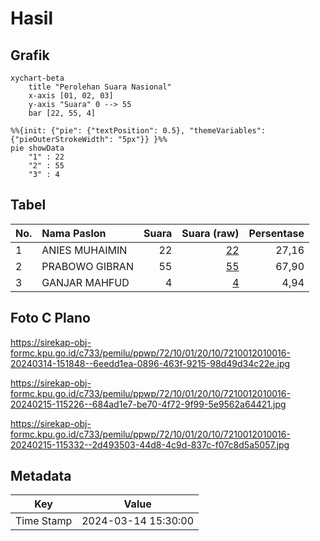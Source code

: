 # Hasil

## Grafik

```mermaid
xychart-beta
    title "Perolehan Suara Nasional"
    x-axis [01, 02, 03]
    y-axis "Suara" 0 --> 55
    bar [22, 55, 4]
```

```mermaid
%%{init: {"pie": {"textPosition": 0.5}, "themeVariables": {"pieOuterStrokeWidth": "5px"}} }%%
pie showData
    "1" : 22
    "2" : 55
    "3" : 4
```

## Tabel

| No. | Nama Paslon    | Suara | Suara (raw) | Persentase |
|:--- |:-------------- | -----:| -----------:| ----------:|
| 1   | ANIES MUHAIMIN | 22    | [22][p-1]   | 27,16      |
| 2   | PRABOWO GIBRAN | 55    | [55][p-2]   | 67,90      |
| 3   | GANJAR MAHFUD  | 4     | [4][p-3]    | 4,94       |


[p-1]: https://github.com/gigit-pemilu/pemilu-2024/blob/main/pilpres/hitung-suara/sub/72-sulawesi-tengah/sub/10-sigi/sub/01-sigi-biromaru/sub/2010-lolu/sub/016-tps/sub/paslon-1.txt
[p-2]: https://github.com/gigit-pemilu/pemilu-2024/blob/main/pilpres/hitung-suara/sub/72-sulawesi-tengah/sub/10-sigi/sub/01-sigi-biromaru/sub/2010-lolu/sub/016-tps/sub/paslon-2.txt
[p-3]: https://github.com/gigit-pemilu/pemilu-2024/blob/main/pilpres/hitung-suara/sub/72-sulawesi-tengah/sub/10-sigi/sub/01-sigi-biromaru/sub/2010-lolu/sub/016-tps/sub/paslon-3.txt

## Foto C Plano

https://sirekap-obj-formc.kpu.go.id/c733/pemilu/ppwp/72/10/01/20/10/7210012010016-20240314-151848--6eedd1ea-0896-463f-9215-98d49d34c22e.jpg

https://sirekap-obj-formc.kpu.go.id/c733/pemilu/ppwp/72/10/01/20/10/7210012010016-20240215-115226--684ad1e7-be70-4f72-9f99-5e9562a64421.jpg

https://sirekap-obj-formc.kpu.go.id/c733/pemilu/ppwp/72/10/01/20/10/7210012010016-20240215-115332--2d493503-44d8-4c9d-837c-f07c8d5a5057.jpg


## Metadata

| Key        | Value               |
| ---------- | ------------------- |
| Time Stamp | 2024-03-14 15:30:00 |



